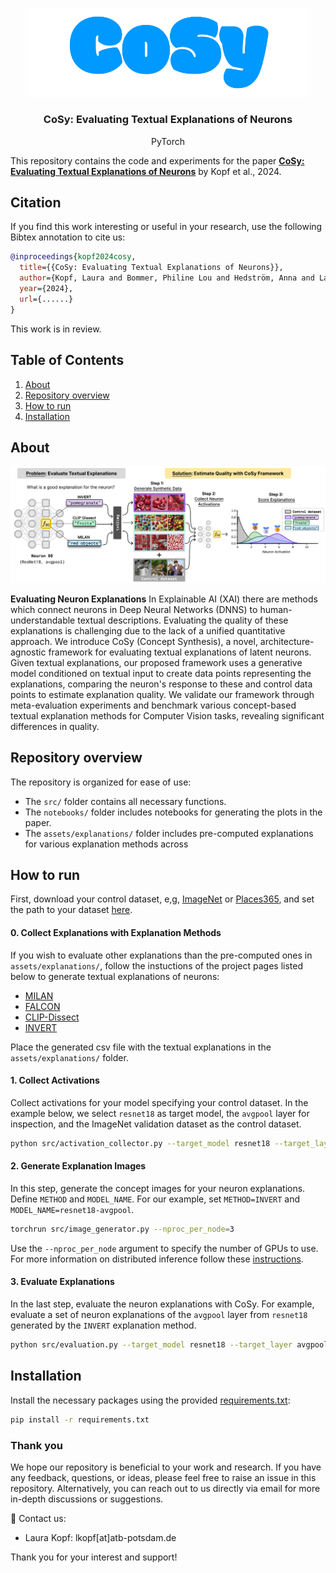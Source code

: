 <br/><br/>
<p align="center">
  <img width="450" src="./cosy_logo.svg">
<h3 align="center"><b>CoSy: Evaluating Textual Explanations of Neurons</b></h3>
<p align="center">
  PyTorch

  </p>

This repository contains the code and experiments for the paper **[CoSy: Evaluating Textual Explanations of Neurons](https://openreview.net/forum?id=vVpefYmnsG)** by Kopf et al., 2024. 

<!--[![Getting started!](https://colab.research.google.com/assets/colab-badge.svg)](anonymous)-->
<!--![Python version](https://img.shields.io/badge/python-3.7%20%7C%203.8%20%7C%203.9%20%7C%203.10%20%7C%203.11-blue.svg)-->
<!--[![Code style: black](https://img.shields.io/badge/code%20style-black-000000.svg)](https://github.com/psf/black)-->
<!--[![PyPI version](https://badge.fury.io/py/metaquantus.svg)](https://badge.fury.io/py/metaquantus)-->
<!--[![Python package](https://github.com/annahedstroem/MetaQuantus/actions/workflows/python-publish.yml/badge.svg)](https://github.com/annahedstroem/MetaQuantus/actions/workflows/python-publish.yml/badge.svg)-->
<!--[![Launch Tutorials](https://mybinder.org/badge_logo.svg)](anonymous)-->

## Citation

If you find this work interesting or useful in your research, use the following Bibtex annotation to cite us:

```bibtex
@inproceedings{kopf2024cosy,
  title={{CoSy: Evaluating Textual Explanations of Neurons}},
  author={Kopf, Laura and Bommer, Philine Lou and Hedström, Anna and Lapuschkin, Sebastian and Höhne, Marina M. -C. and Bykov, Kirill},
  year={2024},
  url={......}
}
```
This work is in review.

## Table of Contents
1. [About](#about)
2. [Repository overview](#repository-overview)
3. [How to run](#how-to-run)
4. [Installation](#installation)

## About

</p>
<p align="center">
  <img width="600" src="./cosy_graph.png">
</p>

**Evaluating Neuron Explanations** In Explainable AI (XAI) there are methods which connect neurons in Deep Neural Networks (DNNS) to human-understandable textual descriptions. Evaluating the quality of these explanations is challenging due to the lack of a unified quantitative approach. We introduce CoSy (Concept Synthesis), a novel, architecture-agnostic framework for evaluating textual explanations of latent neurons. Given textual explanations, our proposed framework uses a generative model conditioned on textual input to create data points representing the explanations, comparing the neuron's response to these and control data points to estimate explanation quality. We validate our framework through meta-evaluation experiments and benchmark various concept-based textual explanation methods for Computer Vision tasks, revealing significant differences in quality.

## Repository overview

The repository is organized for ease of use:
- The `src/` folder contains all necessary functions.
- The `notebooks/` folder includes notebooks for generating the plots in the paper.
- The `assets/explanations/` folder includes pre-computed explanations for various explanation methods across

## How to run

First, download your control dataset, e,g, [ImageNet](https://www.image-net.org/download.php) or [Places365](http://places2.csail.mit.edu/download.html), and set the path to your dataset [here](https://github.com/lkopf/cosy/blob/main/src/utils.py#L12).

#### 0. Collect Explanations with Explanation Methods

If you wish to evaluate other explanations than the pre-computed ones in `assets/explanations/`, follow the instuctions of the project pages listed below to generate textual explanations of neurons:

- [MILAN](https://github.com/evandez/neuron-descriptions)
- [FALCON](https://github.com/NehaKalibhat/falcon-explain)
- [CLIP-Dissect](https://github.com/Trustworthy-ML-Lab/CLIP-dissect)
- [INVERT](https://github.com/lapalap/invert)

Place the generated csv file with the textual explanations in the `assets/explanations/` folder.

#### 1. Collect Activations

Collect activations for your model specifying your control dataset. In the example below, we select `resnet18` as target model, the `avgpool` layer for inspection, and the ImageNet validation dataset as the control dataset. 

```bash
python src/activation_collector.py --target_model resnet18 --target_layer avgpool --dataset imagenet
```

#### 2. Generate Explanation Images
In this step, generate the concept images for your neuron explanations. Define `METHOD` and `MODEL_NAME`. For our example, set `METHOD=INVERT` and `MODEL_NAME=resnet18-avgpool`.

```bash
torchrun src/image_generator.py --nproc_per_node=3
```

Use the ``--nproc_per_node`` argument to specify the number of GPUs to use. For more information on distributed inference follow these [instructions](https://huggingface.co/docs/diffusers/main/en/training/distributed_inference).

#### 3. Evaluate Explanations
In the last step, evaluate the neuron explanations with CoSy. For example, evaluate a set of neuron explanations of the `avgpool` layer from `resnet18` generated by the `INVERT` explanation method.

```bash
python src/evaluation.py --target_model resnet18 --target_layer avgpool --method INVERT
```

## Installation

Install the necessary packages using the provided [requirements.txt](https://github.com/lkopf/cosy/blob/main/requirements.txt):

```bash
pip install -r requirements.txt
```
### Thank you

We hope our repository is beneficial to your work and research. If you have any feedback, questions, or ideas, please feel free to raise an issue in this repository. Alternatively, you can reach out to us directly via email for more in-depth discussions or suggestions. 

📧 Contact us:
- Laura Kopf: lkopf[at]atb-potsdam.de

Thank you for your interest and support!
